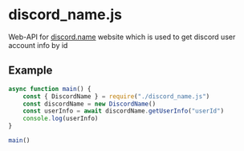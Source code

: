 # discord_name.js
Web-API for [discord.name](https://discord.name/) website which is used to get discord user account info by id

## Example
```JavaScript
async function main() {
	const { DiscordName } = require("./discord_name.js")
	const discordName = new DiscordName()
	const userInfo = await discordName.getUserInfo("userId")
	console.log(userInfo)
}

main()
```
